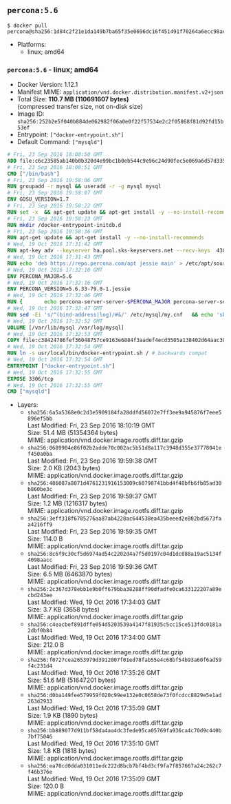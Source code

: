 ## `percona:5.6`

```console
$ docker pull percona@sha256:1d84c2f21e1da149b7ba65f35e0696dc16f451491f70264a6ecc98ae513910bc
```

-	Platforms:
	-	linux; amd64

### `percona:5.6` - linux; amd64

-	Docker Version: 1.12.1
-	Manifest MIME: `application/vnd.docker.distribution.manifest.v2+json`
-	Total Size: **110.7 MB (110691607 bytes)**  
	(compressed transfer size, not on-disk size)
-	Image ID: `sha256:252b2e5f040b884de062982f06a0e0f22f57534e2c2f05868f81d92fd15b53ef`
-	Entrypoint: `["docker-entrypoint.sh"]`
-	Default Command: `["mysqld"]`

```dockerfile
# Fri, 23 Sep 2016 18:08:50 GMT
ADD file:c6c23585ab140b0b320d4e99bc1b0eb544c9e96c24d90fec5e069a6d57d335ca in / 
# Fri, 23 Sep 2016 18:08:51 GMT
CMD ["/bin/bash"]
# Fri, 23 Sep 2016 19:58:06 GMT
RUN groupadd -r mysql && useradd -r -g mysql mysql
# Fri, 23 Sep 2016 19:58:07 GMT
ENV GOSU_VERSION=1.7
# Fri, 23 Sep 2016 19:58:22 GMT
RUN set -x 	&& apt-get update && apt-get install -y --no-install-recommends ca-certificates wget && rm -rf /var/lib/apt/lists/* 	&& wget -O /usr/local/bin/gosu "https://github.com/tianon/gosu/releases/download/$GOSU_VERSION/gosu-$(dpkg --print-architecture)" 	&& wget -O /usr/local/bin/gosu.asc "https://github.com/tianon/gosu/releases/download/$GOSU_VERSION/gosu-$(dpkg --print-architecture).asc" 	&& export GNUPGHOME="$(mktemp -d)" 	&& gpg --keyserver ha.pool.sks-keyservers.net --recv-keys B42F6819007F00F88E364FD4036A9C25BF357DD4 	&& gpg --batch --verify /usr/local/bin/gosu.asc /usr/local/bin/gosu 	&& rm -r "$GNUPGHOME" /usr/local/bin/gosu.asc 	&& chmod +x /usr/local/bin/gosu 	&& gosu nobody true 	&& apt-get purge -y --auto-remove ca-certificates wget
# Fri, 23 Sep 2016 19:58:23 GMT
RUN mkdir /docker-entrypoint-initdb.d
# Fri, 23 Sep 2016 19:58:36 GMT
RUN apt-get update && apt-get install -y --no-install-recommends 		apt-transport-https ca-certificates 		pwgen 	&& rm -rf /var/lib/apt/lists/*
# Wed, 19 Oct 2016 17:31:42 GMT
RUN apt-key adv --keyserver ha.pool.sks-keyservers.net --recv-keys 	430BDF5C56E7C94E848EE60C1C4CBDCDCD2EFD2A 	4D1BB29D63D98E422B2113B19334A25F8507EFA5
# Wed, 19 Oct 2016 17:31:43 GMT
RUN echo 'deb https://repo.percona.com/apt jessie main' > /etc/apt/sources.list.d/percona.list
# Wed, 19 Oct 2016 17:32:10 GMT
ENV PERCONA_MAJOR=5.6
# Wed, 19 Oct 2016 17:32:16 GMT
ENV PERCONA_VERSION=5.6.33-79.0-1.jessie
# Wed, 19 Oct 2016 17:32:46 GMT
RUN { 		echo percona-server-server-$PERCONA_MAJOR percona-server-server/root_password password 'unused'; 		echo percona-server-server-$PERCONA_MAJOR percona-server-server/root_password_again password 'unused'; 	} | debconf-set-selections 	&& apt-get update 	&& apt-get install -y 		percona-server-server-$PERCONA_MAJOR=$PERCONA_VERSION 	&& rm -rf /var/lib/apt/lists/* 	&& sed -ri 's/^user\s/#&/' /etc/mysql/my.cnf 	&& rm -rf /var/lib/mysql && mkdir -p /var/lib/mysql /var/run/mysqld 	&& chown -R mysql:mysql /var/lib/mysql /var/run/mysqld 	&& chmod 777 /var/run/mysqld
# Wed, 19 Oct 2016 17:32:47 GMT
RUN sed -Ei 's/^(bind-address|log)/#&/' /etc/mysql/my.cnf 	&& echo 'skip-host-cache\nskip-name-resolve' | awk '{ print } $1 == "[mysqld]" && c == 0 { c = 1; system("cat") }' /etc/mysql/my.cnf > /tmp/my.cnf 	&& mv /tmp/my.cnf /etc/mysql/my.cnf
# Wed, 19 Oct 2016 17:32:52 GMT
VOLUME [/var/lib/mysql /var/log/mysql]
# Wed, 19 Oct 2016 17:32:53 GMT
COPY file:c38424786fef36048757ce9163e6884f3aadef4ecd3505a138402d64aac38c4e in /usr/local/bin/ 
# Wed, 19 Oct 2016 17:32:54 GMT
RUN ln -s usr/local/bin/docker-entrypoint.sh / # backwards compat
# Wed, 19 Oct 2016 17:32:54 GMT
ENTRYPOINT ["docker-entrypoint.sh"]
# Wed, 19 Oct 2016 17:32:55 GMT
EXPOSE 3306/tcp
# Wed, 19 Oct 2016 17:32:55 GMT
CMD ["mysqld"]
```

-	Layers:
	-	`sha256:6a5a5368e0c2d3e5909184fa28ddfd56072e7ff3ee9a945876f7eee5896ef5bb`  
		Last Modified: Fri, 23 Sep 2016 18:10:19 GMT  
		Size: 51.4 MB (51354364 bytes)  
		MIME: application/vnd.docker.image.rootfs.diff.tar.gzip
	-	`sha256:0689904e86f02b2adde70c002ac5b51d8a117c3948d355e37778041ef450a0ba`  
		Last Modified: Fri, 23 Sep 2016 19:59:38 GMT  
		Size: 2.0 KB (2043 bytes)  
		MIME: application/vnd.docker.image.rootfs.diff.tar.gzip
	-	`sha256:486087a8071d4761231916153009c60798741bbd4f48bfb6fb85ad30b860be3c`  
		Last Modified: Fri, 23 Sep 2016 19:59:37 GMT  
		Size: 1.2 MB (1216317 bytes)  
		MIME: application/vnd.docker.image.rootfs.diff.tar.gzip
	-	`sha256:3eff318f6785276aa87ab4228ac644538ea435beeed2e802bd5673faa4216ff9`  
		Last Modified: Fri, 23 Sep 2016 19:59:35 GMT  
		Size: 114.0 B  
		MIME: application/vnd.docker.image.rootfs.diff.tar.gzip
	-	`sha256:8c6f9c30cf5d6974ad54c2202d4a7f5d0197c04d1dc088a19ac5134f4098aacc`  
		Last Modified: Fri, 23 Sep 2016 19:59:36 GMT  
		Size: 6.5 MB (6463870 bytes)  
		MIME: application/vnd.docker.image.rootfs.diff.tar.gzip
	-	`sha256:2c367d378ebb1e9b0ff679bba38288ff90dfadfe0ca633122207a89ecbd243ee`  
		Last Modified: Wed, 19 Oct 2016 17:34:03 GMT  
		Size: 3.7 KB (3658 bytes)  
		MIME: application/vnd.docker.image.rootfs.diff.tar.gzip
	-	`sha256:c4eacbef891dffe054d5203539a4147f81935c5cc15ce513fdc0181a2dbf0b84`  
		Last Modified: Wed, 19 Oct 2016 17:34:00 GMT  
		Size: 212.0 B  
		MIME: application/vnd.docker.image.rootfs.diff.tar.gzip
	-	`sha256:f0727cea2653979d3912007f01ed78fab55e4c68bf54b93a60f6ad59f4c231d4`  
		Last Modified: Wed, 19 Oct 2016 17:35:26 GMT  
		Size: 51.6 MB (51647201 bytes)  
		MIME: application/vnd.docker.image.rootfs.diff.tar.gzip
	-	`sha256:d0ba149fee579959f020c99ee132e0c0658de73f0fcdcc8829e5e1ad263d2933`  
		Last Modified: Wed, 19 Oct 2016 17:35:09 GMT  
		Size: 1.9 KB (1890 bytes)  
		MIME: application/vnd.docker.image.rootfs.diff.tar.gzip
	-	`sha256:bb889077d911bf58da4aa4dc3fede95ca05769fa936ca4c70d9c440b7bf75046`  
		Last Modified: Wed, 19 Oct 2016 17:35:10 GMT  
		Size: 1.8 KB (1818 bytes)  
		MIME: application/vnd.docker.image.rootfs.diff.tar.gzip
	-	`sha256:ea70cd0dda031011edc222d8bcb7bf4bd3cf9fa7f857667a24c262c7f46b376e`  
		Last Modified: Wed, 19 Oct 2016 17:35:09 GMT  
		Size: 120.0 B  
		MIME: application/vnd.docker.image.rootfs.diff.tar.gzip
